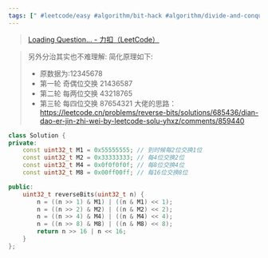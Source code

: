 ```yaml
---
tags: [" #leetcode/easy #algorithm/bit-hack #algorithm/divide-and-conquer"]
---
```

> [Loading Question... - 力扣（LeetCode）](https://leetcode.cn/problems/reverse-bits/description/)

> 另外分治其实也不难理解: 简化原理如下:
> -   原数据为:12345678
> -   第一轮 奇偶位交换 21436587
> -   第二轮 每两位交换 43218765
> -   第三轮 每四位交换 87654321
> 大佬的思路：<https://leetcode.cn/problems/reverse-bits/solutions/685436/dian-dao-er-jin-zhi-wei-by-leetcode-solu-yhxz/comments/859440>

```C++
class Solution {
private:
    const uint32_t M1 = 0x55555555; // 到时候每2位交换1位
    const uint32_t M2 = 0x33333333; // 每4位交换2位
    const uint32_t M4 = 0x0f0f0f0f; // 每8位交换4位
    const uint32_t M8 = 0x00ff00ff; // 每16位交换8位

public:
    uint32_t reverseBits(uint32_t n) {
        n = ((n >> 1) & M1) | ((n & M1) << 1);
        n = ((n >> 2) & M2) | ((n & M2) << 2);
        n = ((n >> 4) & M4) | ((n & M4) << 4);
        n = ((n >> 8) & M8) | ((n & M8) << 8);
        return n >> 16 | n << 16;
    }
};
```